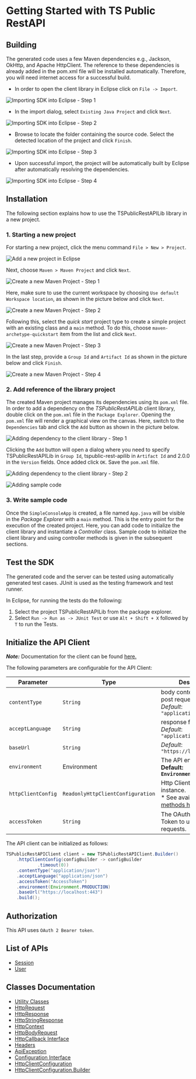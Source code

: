 
# Getting Started with TS Public RestAPI

## Building

The generated code uses a few Maven dependencies e.g., Jackson, OkHttp,
and Apache HttpClient. The reference to these dependencies is already
added in the pom.xml file will be installed automatically. Therefore,
you will need internet access for a successful build.

* In order to open the client library in Eclipse click on `File -> Import`.

![Importing SDK into Eclipse - Step 1](https://apidocs.io/illustration/java?workspaceFolder=TS%20Public%20RestAPI-Java&workspaceName=TSPublicRestAPI&projectName=TSPublicRestAPILib&rootNamespace=localhost&groupId=TSPublicRestAPILib&artifactId=tspublic-rest-apilib&version=2.0.0&step=import0)

* In the import dialog, select `Existing Java Project` and click `Next`.

![Importing SDK into Eclipse - Step 2](https://apidocs.io/illustration/java?workspaceFolder=TS%20Public%20RestAPI-Java&workspaceName=TSPublicRestAPI&projectName=TSPublicRestAPILib&rootNamespace=localhost&groupId=TSPublicRestAPILib&artifactId=tspublic-rest-apilib&version=2.0.0&step=import1)

* Browse to locate the folder containing the source code. Select the detected location of the project and click `Finish`.

![Importing SDK into Eclipse - Step 3](https://apidocs.io/illustration/java?workspaceFolder=TS%20Public%20RestAPI-Java&workspaceName=TSPublicRestAPI&projectName=TSPublicRestAPILib&rootNamespace=localhost&groupId=TSPublicRestAPILib&artifactId=tspublic-rest-apilib&version=2.0.0&step=import2)

* Upon successful import, the project will be automatically built by Eclipse after automatically resolving the dependencies.

![Importing SDK into Eclipse - Step 4](https://apidocs.io/illustration/java?workspaceFolder=TS%20Public%20RestAPI-Java&workspaceName=TSPublicRestAPI&projectName=TSPublicRestAPILib&rootNamespace=localhost&groupId=TSPublicRestAPILib&artifactId=tspublic-rest-apilib&version=2.0.0&step=import3)

## Installation

The following section explains how to use the TSPublicRestAPILib library in a new project.

### 1. Starting a new project

For starting a new project, click the menu command `File > New > Project`.

![Add a new project in Eclipse](https://apidocs.io/illustration/java?workspaceFolder=TS%20Public%20RestAPI-Java&workspaceName=TSPublicRestAPI&projectName=TSPublicRestAPILib&rootNamespace=localhost&groupId=TSPublicRestAPILib&artifactId=tspublic-rest-apilib&version=2.0.0&step=createNewProject0)

Next, choose `Maven > Maven Project` and click `Next`.

![Create a new Maven Project - Step 1](https://apidocs.io/illustration/java?workspaceFolder=TS%20Public%20RestAPI-Java&workspaceName=TSPublicRestAPI&projectName=TSPublicRestAPILib&rootNamespace=localhost&groupId=TSPublicRestAPILib&artifactId=tspublic-rest-apilib&version=2.0.0&step=createNewProject1)

Here, make sure to use the current workspace by choosing `Use default Workspace location`, as shown in the picture below and click `Next`.

![Create a new Maven Project - Step 2](https://apidocs.io/illustration/java?workspaceFolder=TS%20Public%20RestAPI-Java&workspaceName=TSPublicRestAPI&projectName=TSPublicRestAPILib&rootNamespace=localhost&groupId=TSPublicRestAPILib&artifactId=tspublic-rest-apilib&version=2.0.0&step=createNewProject2)

Following this, select the *quick start* project type to create a simple project with an existing class and a `main` method. To do this, choose `maven-archetype-quickstart` item from the list and click `Next`.

![Create a new Maven Project - Step 3](https://apidocs.io/illustration/java?workspaceFolder=TS%20Public%20RestAPI-Java&workspaceName=TSPublicRestAPI&projectName=TSPublicRestAPILib&rootNamespace=localhost&groupId=TSPublicRestAPILib&artifactId=tspublic-rest-apilib&version=2.0.0&step=createNewProject3)

In the last step, provide a `Group Id` and `Artifact Id` as shown in the picture below and click `Finish`.

![Create a new Maven Project - Step 4](https://apidocs.io/illustration/java?workspaceFolder=TS%20Public%20RestAPI-Java&workspaceName=TSPublicRestAPI&projectName=TSPublicRestAPILib&rootNamespace=localhost&groupId=TSPublicRestAPILib&artifactId=tspublic-rest-apilib&version=2.0.0&step=createNewProject4)

### 2. Add reference of the library project

The created Maven project manages its dependencies using its `pom.xml` file. In order to add a dependency on the *TSPublicRestAPILib* client library, double click on the `pom.xml` file in the `Package Explorer`. Opening the `pom.xml` file will render a graphical view on the canvas. Here, switch to the `Dependencies` tab and click the `Add` button as shown in the picture below.

![Adding dependency to the client library - Step 1](https://apidocs.io/illustration/java?workspaceFolder=TS%20Public%20RestAPI-Java&workspaceName=TSPublicRestAPI&projectName=TSPublicRestAPILib&rootNamespace=localhost&groupId=TSPublicRestAPILib&artifactId=tspublic-rest-apilib&version=2.0.0&step=testProject0)

Clicking the `Add` button will open a dialog where you need to specify TSPublicRestAPILib in `Group Id`, tspublic-rest-apilib in `Artifact Id` and 2.0.0 in the `Version` fields. Once added click `OK`. Save the `pom.xml` file.

![Adding dependency to the client library - Step 2](https://apidocs.io/illustration/java?workspaceFolder=TS%20Public%20RestAPI-Java&workspaceName=TSPublicRestAPI&projectName=TSPublicRestAPILib&rootNamespace=localhost&groupId=TSPublicRestAPILib&artifactId=tspublic-rest-apilib&version=2.0.0&step=testProject1)

![Adding sample code](https://apidocs.io/illustration/java?workspaceFolder=TS%20Public%20RestAPI-Java&workspaceName=TSPublicRestAPI&projectName=TSPublicRestAPILib&rootNamespace=localhost&groupId=TSPublicRestAPILib&artifactId=tspublic-rest-apilib&version=2.0.0&step=testProject2)

### 3. Write sample code

Once the `SimpleConsoleApp` is created, a file named `App.java` will be visible in the *Package Explorer* with a `main` method. This is the entry point for the execution of the created project.
Here, you can add code to initialize the client library and instantiate a *Controller* class. Sample code to initialize the client library and using controller methods is given in the subsequent sections.

## Test the SDK

The generated code and the server can be tested using automatically generated test cases.
JUnit is used as the testing framework and test runner.

In Eclipse, for running the tests do the following:

1. Select the project TSPublicRestAPILib from the package explorer.
2. Select `Run -> Run as -> JUnit Test` or use `Alt + Shift + X` followed by `T` to run the Tests.

## Initialize the API Client

**_Note:_** Documentation for the client can be found [here.](/doc/client.md)

The following parameters are configurable for the API Client:

| Parameter | Type | Description |
|  --- | --- | --- |
| `contentType` | `String` | body content type for post request<br>*Default*: `"application/json"` |
| `acceptLanguage` | `String` | response format<br>*Default*: `"application/json"` |
| `baseUrl` | `String` | *Default*: `"https://localhost:443"` |
| `environment` | Environment | The API environment. <br> **Default: `Environment.PRODUCTION`** |
| `httpClientConfig` | `ReadonlyHttpClientConfiguration` | Http Client Configuration instance.<br>* See available [builder methods here](/doc/http-client-configuration-builder.md). |
| `accessToken` | `String` | The OAuth 2.0 Access Token to use for API requests. |

The API client can be initialized as follows:

```java
TSPublicRestAPIClient client = new TSPublicRestAPIClient.Builder()
    .httpClientConfig(configBuilder -> configBuilder
            .timeout(0))
    .contentType("application/json")
    .acceptLanguage("application/json")
    .accessToken("AccessToken")
    .environment(Environment.PRODUCTION)
    .baseUrl("https://localhost:443")
    .build();
```

## Authorization

This API uses `OAuth 2 Bearer token`.

## List of APIs

* [Session](/doc/controllers/session.md)
* [User](/doc/controllers/user.md)

## Classes Documentation

* [Utility Classes](/doc/utility-classes.md)
* [HttpRequest](/doc/http-request.md)
* [HttpResponse](/doc/http-response.md)
* [HttpStringResponse](/doc/http-string-response.md)
* [HttpContext](/doc/http-context.md)
* [HttpBodyRequest](/doc/http-body-request.md)
* [HttpCallback Interface](/doc/http-callback-interface.md)
* [Headers](/doc/headers.md)
* [ApiException](/doc/api-exception.md)
* [Configuration Interface](/doc/configuration-interface.md)
* [HttpClientConfiguration](/doc/http-client-configuration.md)
* [HttpClientConfiguration.Builder](/doc/http-client-configuration-builder.md)

